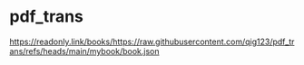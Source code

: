 # pdf_trans
https://readonly.link/books/https://raw.githubusercontent.com/qig123/pdf_trans/refs/heads/main/mybook/book.json
